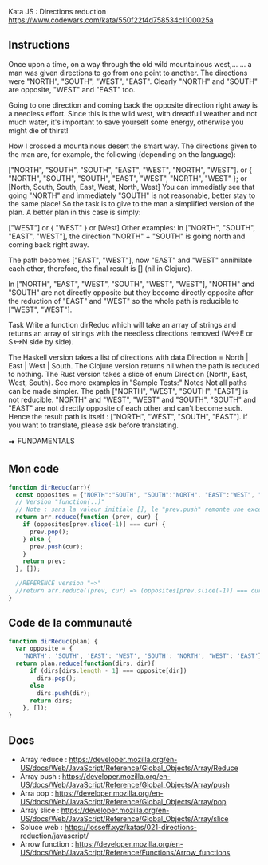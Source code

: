 Kata JS : Directions reduction https://www.codewars.com/kata/550f22f4d758534c1100025a

## Instructions
Once upon a time, on a way through the old wild mountainous west,…
… a man was given directions to go from one point to another. The directions were "NORTH", "SOUTH", "WEST", "EAST". Clearly "NORTH" and "SOUTH" are opposite, "WEST" and "EAST" too.

Going to one direction and coming back the opposite direction right away is a needless effort. Since this is the wild west, with dreadfull weather and not much water, it's important to save yourself some energy, otherwise you might die of thirst!

How I crossed a mountainous desert the smart way.
The directions given to the man are, for example, the following (depending on the language):

["NORTH", "SOUTH", "SOUTH", "EAST", "WEST", "NORTH", "WEST"].
or
{ "NORTH", "SOUTH", "SOUTH", "EAST", "WEST", "NORTH", "WEST" };
or
[North, South, South, East, West, North, West]
You can immediatly see that going "NORTH" and immediately "SOUTH" is not reasonable, better stay to the same place! So the task is to give to the man a simplified version of the plan. A better plan in this case is simply:

["WEST"]
or
{ "WEST" }
or
[West]
Other examples:
In ["NORTH", "SOUTH", "EAST", "WEST"], the direction "NORTH" + "SOUTH" is going north and coming back right away.

The path becomes ["EAST", "WEST"], now "EAST" and "WEST" annihilate each other, therefore, the final result is [] (nil in Clojure).

In ["NORTH", "EAST", "WEST", "SOUTH", "WEST", "WEST"], "NORTH" and "SOUTH" are not directly opposite but they become directly opposite after the reduction of "EAST" and "WEST" so the whole path is reducible to ["WEST", "WEST"].

Task
Write a function dirReduc which will take an array of strings and returns an array of strings with the needless directions removed (W<->E or S<->N side by side).

The Haskell version takes a list of directions with data Direction = North | East | West | South.
The Clojure version returns nil when the path is reduced to nothing.
The Rust version takes a slice of enum Direction {North, East, West, South}.
See more examples in "Sample Tests:"
Notes
Not all paths can be made simpler. The path ["NORTH", "WEST", "SOUTH", "EAST"] is not reducible. "NORTH" and "WEST", "WEST" and "SOUTH", "SOUTH" and "EAST" are not directly opposite of each other and can't become such. Hence the result path is itself : ["NORTH", "WEST", "SOUTH", "EAST"].
if you want to translate, please ask before translating.

✒️ FUNDAMENTALS

## Mon code
```js
function dirReduc(arr){
  const opposites = {"NORTH":"SOUTH", "SOUTH":"NORTH", "EAST":"WEST", "WEST":"EAST"};
  // Version "function(..)"
  // Note : sans la valeur initiale [], le "prev.push" remonte une exception
  return arr.reduce(function (prev, cur) {
    if (opposites[prev.slice(-1)] === cur) {
      prev.pop();
    } else {
      prev.push(cur);
    }
    return prev;
  }, []);

  //REFERENCE version "=>"
  //return arr.reduce((prev, cur) => (opposites[prev.slice(-1)] === cur ? prev.pop() : prev.push(cur), prev), [])
}
```

## Code de la communauté
```js
function dirReduc(plan) {
  var opposite = {
    'NORTH': 'SOUTH', 'EAST': 'WEST', 'SOUTH': 'NORTH', 'WEST': 'EAST'};
  return plan.reduce(function(dirs, dir){
      if (dirs[dirs.length - 1] === opposite[dir])
        dirs.pop();
      else
        dirs.push(dir);
      return dirs;
    }, []);
}
```

## Docs
- Array reduce : https://developer.mozilla.org/en-US/docs/Web/JavaScript/Reference/Global_Objects/Array/Reduce
- Array push : https://developer.mozilla.org/en-US/docs/Web/JavaScript/Reference/Global_Objects/Array/push
- Arra pop : https://developer.mozilla.org/en-US/docs/Web/JavaScript/Reference/Global_Objects/Array/pop
- Array slice : https://developer.mozilla.org/en-US/docs/Web/JavaScript/Reference/Global_Objects/Array/slice
- Soluce web : https://losseff.xyz/katas/021-directions-reduction/javascript/
- Arrow function : https://developer.mozilla.org/en-US/docs/Web/JavaScript/Reference/Functions/Arrow_functions
